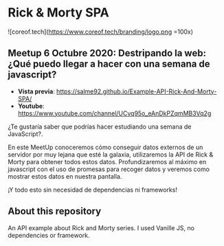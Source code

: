 # Rick & Morty SPA

![coreof.tech](https://www.coreof.tech/branding/logo.png =100x)

## Meetup 6 Octubre 2020: Destripando la web: ¿Qué puedo llegar a hacer con una semana de javascript?

* **Vista previa**: https://salme92.github.io/Example-API-Rick-And-Morty-SPA/
* **Youtube**: https://www.youtube.com/channel/UCvq95o_eAnDkPZqmMB3Vq2g

¿Te gustaría saber que podrías hacer estudiando una semana de JavaScript?.

En este MeetUp conoceremos cómo conseguir datos externos de un servidor por muy lejana que esté la galaxia, utilizaremos la API de Rick & Morty para obtener todos estos datos.
Profundizaremos al máximo en javascript con el uso de promesas para recoger datos y veremos como mostrar estos datos en nuestra pantalla.

¡Y todo esto sin necesidad de dependencias ni frameworks!

## About this repository

An API example about Rick and Morty series. I used Vanille JS, no dependencies or framework.

